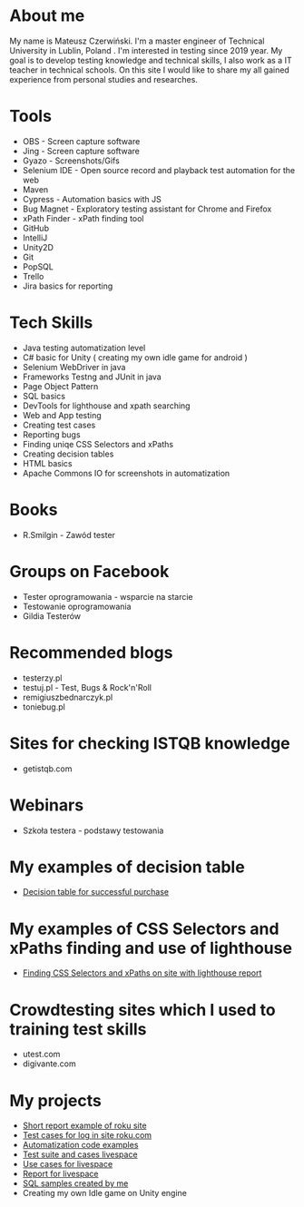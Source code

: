 # About me

My name is Mateusz Czerwiński. I'm a master engineer of Technical University in Lublin, Poland . I'm interested in testing since 2019 year. My goal is to develop testing knowledge and technical skills, I also work as a IT teacher in technical schools. On this site I would like to share my all gained experience from personal studies and researches.

# Tools
* OBS - Screen capture software
* Jing - Screen capture software
* Gyazo - Screenshots/Gifs
* Selenium IDE - Open source record and playback test automation for the web
* Maven
* Cypress - Automation basics with JS
* Bug Magnet - Exploratory testing assistant for Chrome and Firefox
* xPath Finder - xPath finding tool
* GitHub
* IntelliJ
* Unity2D
* Git
* PopSQL
* Trello
* Jira basics for reporting

# Tech Skills
* Java testing automatization level
* C# basic for Unity ( creating my own idle game for android )
* Selenium WebDriver in java
* Frameworks Testng and JUnit in java
* Page Object Pattern
* SQL basics
* DevTools for lighthouse and xpath searching
* Web and App testing
* Creating test cases
* Reporting bugs
* Finding uniqe CSS Selectors and xPaths
* Creating decision tables
* HTML basics
* Apache Commons IO for screenshots in automatization

# Books
* R.Smilgin - Zawód tester
# Groups on Facebook
* Tester oprogramowania - wsparcie na starcie
* Testowanie oprogramowania
* Gildia Testerów

# Recommended blogs
* testerzy.pl
* testuj.pl - Test, Bugs & Rock'n'Roll
* remigiuszbednarczyk.pl
* toniebug.pl

# Sites for checking ISTQB knowledge
* getistqb.com

# Webinars
* Szkoła testera - podstawy testowania

# My examples of decision table
* [Decision table for successful purchase](https://docs.google.com/spreadsheets/d/1o6niXUPGlrB4Cc-KE6DrwDXZZBSnr3XHpFqLerXcj2U/edit?usp=sharing)

# My examples of CSS Selectors and xPaths finding and use of lighthouse
* [Finding CSS Selectors and xPaths on site with lighthouse report](https://docs.google.com/document/d/1mRRmg0-wI9Fmo3th6GS04w8YqbOuA_6nbTqIrxHwqu4/edit?usp=sharing) 

# Crowdtesting sites which I used to training test skills
* utest.com
* digivante.com

# My projects
* [Short report example of roku site](https://docs.google.com/document/d/12sjXiOIH1IxPFhaeWkYz6RMJR10jh_5liq8ho3lJeY4/edit?usp=sharing)
* [Test cases for log in site roku.com](https://docs.google.com/spreadsheets/d/1TA6zZ2UIQWtVZ6tMdC--W_DEUDiguQT8fNqS0gVZbdU/edit?usp=sharing)
* [Automatization code examples](https://github.com/MCZ116/Portfolio.git) 
* [Test suite and cases livespace](https://docs.google.com/spreadsheets/d/1GSN3N-R-ElHAce8Wqs35Rr23-cqpIE9mL7z0IgsXGyo/edit?usp=sharing)
* [Use cases for livespace](https://docs.google.com/document/d/1VCD82oEVghr-hWA2EVGaMbpVSeINJQtE7nwuVMubOg0/edit?usp=sharing)
* [Report for livespace](https://docs.google.com/document/d/1JDrd8DTlaoykWjGiItmkWifk-o0Zs4mBqg5rblfD4fI/edit?usp=sharing)
* [SQL samples created by me](https://github.com/MCZ116/Portfolio/blob/master/My_sql_samples.sql)
* Creating my own Idle game on Unity engine
